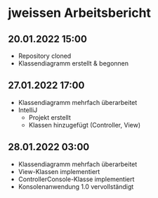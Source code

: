 # jweissen Arbeitsbericht

## 20.01.2022 15:00

* Repository cloned
* Klassendiagramm erstellt & begonnen

## 27.01.2022 17:00

* Klassendiagramm mehrfach überarbeitet
* IntelliJ 
  * Projekt erstellt
  * Klassen hinzugefügt (Controller, View)

## 28.01.2022 03:00

* Klassendiagramm mehrfach überarbeitet
* View-Klassen implementiert
* ControllerConsole-Klasse implementiert
* Konsolenanwendung 1.0 vervollständigt
